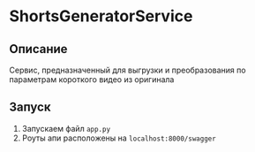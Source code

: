 # ShortsGeneratorService

## Описание
Сервис, предназначенный для выгрузки и преобразования по параметрам короткого видео из оригинала

## Запуск

1.  Запускаем файл `app.py`
2.  Роуты апи расположены на `localhost:8000/swagger`

